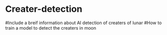 # Creater-detection
#Include a breif information  about AI detection of creaters of lunar 
#How to train a model to detect the creaters in moon
